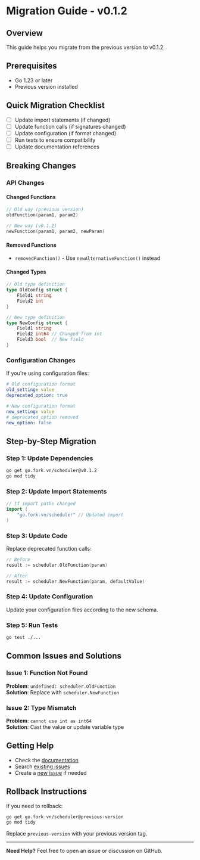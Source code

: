 # Migration Guide - v0.1.2

## Overview
This guide helps you migrate from the previous version to v0.1.2.

## Prerequisites
- Go 1.23 or later
- Previous version installed

## Quick Migration Checklist
- [ ] Update import statements (if changed)
- [ ] Update function calls (if signatures changed)
- [ ] Update configuration (if format changed)
- [ ] Run tests to ensure compatibility
- [ ] Update documentation references

## Breaking Changes

### API Changes
#### Changed Functions
```go
// Old way (previous version)
oldFunction(param1, param2)

// New way (v0.1.2)
newFunction(param1, param2, newParam)
```

#### Removed Functions
- `removedFunction()` - Use `newAlternativeFunction()` instead

#### Changed Types
```go
// Old type definition
type OldConfig struct {
    Field1 string
    Field2 int
}

// New type definition
type NewConfig struct {
    Field1 string
    Field2 int64 // Changed from int
    Field3 bool  // New field
}
```

### Configuration Changes
If you're using configuration files:

```yaml
# Old configuration format
old_setting: value
deprecated_option: true

# New configuration format
new_setting: value
# deprecated_option removed
new_option: false
```

## Step-by-Step Migration

### Step 1: Update Dependencies
```bash
go get go.fork.vn/scheduler@v0.1.2
go mod tidy
```

### Step 2: Update Import Statements
```go
// If import paths changed
import (
    "go.fork.vn/scheduler" // Updated import
)
```

### Step 3: Update Code
Replace deprecated function calls:

```go
// Before
result := scheduler.OldFunction(param)

// After
result := scheduler.NewFunction(param, defaultValue)
```

### Step 4: Update Configuration
Update your configuration files according to the new schema.

### Step 5: Run Tests
```bash
go test ./...
```

## Common Issues and Solutions

### Issue 1: Function Not Found
**Problem**: `undefined: scheduler.OldFunction`  
**Solution**: Replace with `scheduler.NewFunction`

### Issue 2: Type Mismatch
**Problem**: `cannot use int as int64`  
**Solution**: Cast the value or update variable type

## Getting Help
- Check the [documentation](https://pkg.go.dev/go.fork.vn/scheduler@v0.1.2)
- Search [existing issues](https://github.com/go-fork/scheduler/issues)
- Create a [new issue](https://github.com/go-fork/scheduler/issues/new) if needed

## Rollback Instructions
If you need to rollback:

```bash
go get go.fork.vn/scheduler@previous-version
go mod tidy
```

Replace `previous-version` with your previous version tag.

---
**Need Help?** Feel free to open an issue or discussion on GitHub.
